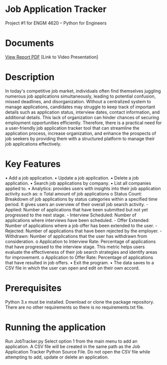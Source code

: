 # Job Application Tracker
Project #1 for ENGM 4620 – Python for Engineers

# Documents
[View Report PDF](./JobApplicationTrackerReport.pdf)
[Link to Video Presentation]

# Description
In today's competitive job market, individuals often find themselves juggling numerous job applications simultaneously, leading to potential confusion, missed deadlines, and disorganization. Without a centralized system to manage applications, candidates may struggle to keep track of important details such as application status, interview dates, contact information, and additional details. This lack of organization can hinder chances of securing employment opportunities efficiently. Therefore, there is a practical need for a user-friendly job application tracker tool that can streamline the application process, increase organization, and enhance the prospects of job seekers by providing them with a structured platform to manage their job applications effectively.

# Key Features
•	Add a job application.
•	Update a job application.
•	Delete a job application.
•	Search job applications by company.
•	List all companies applied to.
•	Analytics: provides users with insights into their job application activity such as:
  o	Total amount of job applications
  o	Status Count: Breakdown of job applications by status categories within a specified time period. It gives users an overview of their overall job search activity.
    -	Applied: Number of applications that have been submitted but not yet progressed to the next stage.
    -	Interview Scheduled: Number of applications where interviews have been scheduled.
    -	Offer Extended: Number of applications where a job offer has been extended to the user.
    -	Rejected: Number of applications that have been rejected by the employer.
    -	Withdrawn: Number of applications that the user has withdrawn from consideration.
  o	Application to Interview Rate:
Percentage of applications that have progressed to the interview stage. This metric helps users evaluate the effectiveness of their job search strategies and identify areas for improvement.
  o	Application to Offer Rate:
Percentage of applications that have resulted in job offers.
•	Exit the program.
•	The data saves to a CSV file in which the user can open and edit on their own accord.


# Prerequisites
Python 3.x must be installed.
Download or clone the package repository.
There are no other requirements so there is no requirements.txt file.

# Running the application
Run JobTracker.py
Select option 1 from the main menu to add an application.
A CSV file will be created in the same path as the Job Application Tracker Python Source File.
Do not open the CSV file while attempting to add, update or delete an application.
